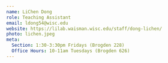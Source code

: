 ```yaml
---
name: LiChen Dong
role: Teaching Assistant
email: ldong54@wisc.edu
website: https://lilab.waisman.wisc.edu/staff/dong-lichen/
photo: lichen.jpeg
meta:
  Section: 1:30-3:30pm Fridays (Brogden 228)
  Office Hours: 10-11am Tuesdays (Brogden 626)
---
```

